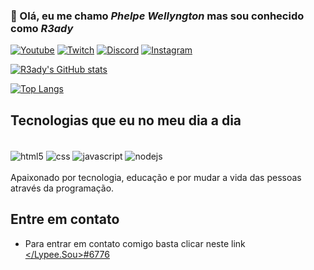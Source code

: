 ### 👋 Olá, eu me chamo *Phelpe Wellyngton* mas sou conhecido como *R3ady*

[![Youtube](https://img.shields.io/badge/YouTube-FF0000?style=for-the-badge&logo=youtube&logoColor=white)](https://www.youtube.com/c/R3ady) [![Twitch](	https://img.shields.io/badge/Twitch-9146FF?style=for-the-badge&logo=twitch&logoColor=white)](https://www.twitch.tv/lypee_) [![Discord](https://img.shields.io/badge/Discord-7289DA?style=for-the-badge&logo=discord&logoColor=white)](https://google.com/) [![Instagram](https://img.shields.io/badge/Instagram-E4405F?style=for-the-badge&logo=instagram&logoColor=white)](https://www.instagram.com/lypee.souza/)

[![R3ady's GitHub stats](https://github-readme-stats.vercel.app/api?username=R3adyOficial&show_icons=true&theme=dracula)](https://github.com/R3adyOficial/)

[![Top Langs](https://github-readme-stats.vercel.app/api/top-langs/?username=R3adyOficial)](https://github.com/R3adyOficial/)

## Tecnologias que eu no meu dia a dia

<div style="display: inline_block;"><br />
  <img align="center" alt="html5" src="https://img.shields.io/badge/HTML5-E34F26?style=for-the-badge&logo=html5&logoColor=white" />
  <img align="center" alt="css" src="https://img.shields.io/badge/CSS3-1572B6?style=for-the-badge&logo=css3&logoColor=white" />
  <img align="center" alt="javascript" src="https://img.shields.io/badge/JavaScript-F7DF1E?style=for-the-badge&logo=javascript&logoColor=black" />
  <img align="center" alt="nodejs" src="https://img.shields.io/badge/Node.js-43853D?style=for-the-badge&logo=node.js&logoColor=white" />
</div>
<br />
Apaixonado por tecnologia, educação e por mudar a vida das pessoas através da programação.

## Entre em contato
- Para entrar em contato comigo basta clicar neste link [</Lypee.Sou>#6776](https://discord.com/channels/@me/424646241209679894)
